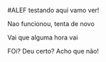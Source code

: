 #ALEF
testando aqui vamo ver!


Nao funcionou, tenta de novo

Vai que alguma hora vai

FOi?
Deu certo?
Acho que não!
